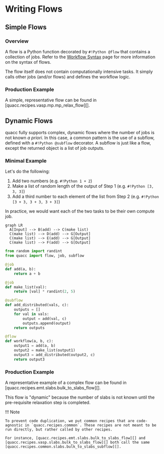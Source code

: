 # Writing Flows

## Simple Flows

### Overview

A flow is a Python function decorated by `#!Python @flow` that contains a collection of jobs. Refer to the [Workflow Syntax](../../user/basics/wflow_syntax.md) page for more information on the syntax of flows.

The flow itself does not contain computationally intensive tasks. It simply calls other jobs (and/or flows) and defines the workflow logic.

### Production Example

A simple, representative flow can be found in [quacc.recipes.vasp.mp.mp_relax_flow][].

## Dynamic Flows

quacc fully supports complex, dynamic flows where the number of jobs is not known _a priori_. In this case, a common pattern is the use of a subflow, defined with a `#!Python @subflow` decorator. A subflow is just like a flow, except the returned object is a list of job outputs.

### Minimal Example

Let's do the following:

1. Add two numbers (e.g. `#!Python 1 + 2`)
2. Make a list of random length of the output of Step 1 (e.g. `#!Python [3, 3, 3]`)
3. Add a third number to each element of the list from Step 2 (e.g. `#!Python [3 + 3, 3 + 3, 3 + 3]`)

In practice, we would want each of the two tasks to be their own compute job.

```mermaid
graph LR
  A[Input] --> B(add) --> C(make list)
  C(make list) --> D(add) --> G[Output]
  C(make list) --> E(add) --> G[Output]
  C(make list) --> F(add) --> G[Output]
```

```python
from random import randint
from quacc import flow, job, subflow

@job
def add(a, b):
    return a + b

@job
def make_list(val):
    return [val] * randint(2, 5)

@subflow
def add_distributed(vals, c):
    outputs = []
    for val in vals:
        output = add(val, c)
        outputs.append(output)
    return outputs

@flow
def workflow(a, b, c):
    output1 = add(a, b)
    output2 = make_list(output1)
    output3 = add_distributed(output2, c)
    return output3
```

### Production Example

A representative example of a complex flow can be found in [quacc.recipes.emt.slabs.bulk_to_slabs_flow][].

This flow is "dynamic" because the number of slabs is not known until the pre-requisite relaxation step is completed.

!!! Note

    To prevent code duplication, we put common recipes that are code-agnostic in `quacc.recipes.common`. These recipes are not meant to be run directly, but rather called by other recipes.

    For instance, [quacc.recipes.emt.slabs.bulk_to_slabs_flow][] and [quacc.recipes.vasp.slabs.bulk_to_slabs_flow][] both call the same [quacc.recipes.common.slabs.bulk_to_slabs_subflow][].
